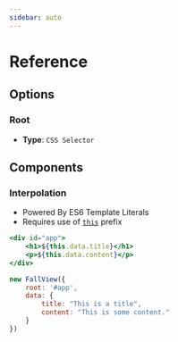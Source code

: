 ```yaml
---
sidebar: auto
---
```

# Reference
## Options
### Root
- __Type__: `CSS Selector`
## Components
### Interpolation
- Powered By ES6 Template Literals
- Requires use of [`this`](https://developer.mozilla.org/en-US/docs/Web/JavaScript/Reference/Operators/this) prefix
``` jsx
<div id="app">
	<h1>${this.data.title}</h1>
	<p>${this.data.content}</p>
</div>

new FallView({
	root: '#app',
	data: {
		title: "This is a title",
		content: "This is some content."
	}
})
```
